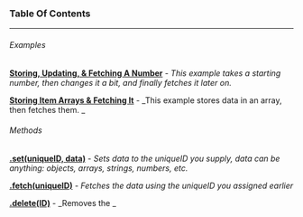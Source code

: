 ### Table Of Contents

---

###### Examples

[**Storing, Updating, & Fetching A Number**](/examples/storing-updating-and-fetching-a-number.md) - _This example takes a starting number, then changes it a bit, and finally fetches it later on._

[**Storing Item Arrays & Fetching It**](/examples/storing-and-fetching-objects.md) - _This example stores data in an array, then fetches them. _

###### Methods

[**.set\(uniqueID, data\)**](/methods.md) - _Sets data to the uniqueID you supply, data can be anything: objects, arrays, strings, numbers, etc._

[**.fetch\(uniqueID\)**](/fetchid.md) - _Fetches the data using the uniqueID you assigned earlier_

[**.delete\(ID\)**](/deleteid.md) - _Removes the _

